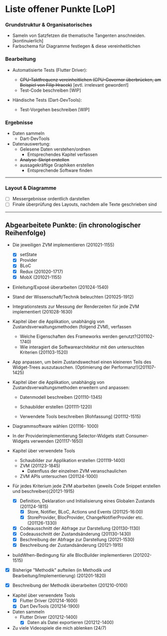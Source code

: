 # Liste offener Punkte [LoP]

### Grundstruktur & Organisatorisches

* Sameln von Satzfetzen die thematische Tangenten anschneiden. [kontinuierlich]
* Farbschema für Diagramme festlegen & diese vereinheitlichen

### Bearbeitung

* Automatisierte Tests (Flutter Driver):
  * ~~CPU-Taktfrequenz vereinheitlichen (CPU-Governor überbrücken, am Beispiel von Filip Hracek)~~ [evtl. irrelevant geworden!]
  * Test-Code beschreiben [WIP]
  
* Händische Tests (Dart-DevTools):
  * Test-Vorgehen beschreiben [WIP]

### Ergebnisse

* Daten sammeln
  * Dart-DevTools
* Datenauswertung:
  * Gelesene Daten verstehen/ordnen
    * Entsprechendes Kapitel verfassen
  * ~~Analyse-Skript erstellen~~
  * aussagekräftige Graphiken erstellen
    * Entsprechende Software finden

---

### Layout & Diagramme

* [ ] Messergebnisse ordentlich darstellen
* [ ] Finale überprüfung des Layouts, nachdem alle Texte geschrieben sind
  
---

## Abgearbeitete Punkte: (in chronologischer Reihenfolge)

* Die jeweiligen ZVM implementieren (201021-1155)
  * [x] setState
  * [x] Provider
  * [x] BLoC
  * [x] Redux (201020-1717)
  * [x] MobX (201021-1155)

* Einleitung/Exposé überarbeiten (201024-1540)

* Stand der Wissenschaft/Technik beleuchten (201025-1912)

* Integrationstests zur Messung der Renderzeiten für jede ZVM implementiert (201028-1630)
  
* Kapitel über die Applikation, unabhängig von Zustandsverwaltungsmethoden (folgend ZVM), verfassen
  * Welche Eigenschaften des Frameworks werden genutzt?(201102-1740)
  * Wie interagiert die Softwarearchitektur mit den untersuchten Kriterien (201103-1520)

* App anpassen, um beim Zustandswechsel einen kleineren Teils des Widget-Trees auszutauschen. (Optimierung der Performanz!)(201107-1425)

* Kapitel über die Applikation, unabhängig von Zustandsverwaltungsmethoden erweitern und anpassen:
  * Datenmodell beschreiben (201110-1345)
  * Schaubilder erstellen (201111-1220)

  * Verwendete Tools beschreiben [Rohfassung] (201112-1515)

* Diagrammsoftware wählen (201116- 1000)

* In der Providerimplementierung Selector-Widgets statt Consumer-Widgets verwenden (201117-1650)

* Kapitel über verwendete Tools
  * Schaubilder zur Applikation erstellen (201119-1400)
  * ZVM (201123-1845)
    * Datenfluss der einzelnen ZVM veranschaulichen
  * ZVM APIs untersuchen (201124-1000)

* Für jedes Kriterium jede ZVM abarbeiten (jeweils Code Snippet erstellen und beschreiben)(20121-1915)
  * [x] Definition, Deklaration und Initialisierung eines Globalen Zustands (201124-1815)
    * [x] Store, Notifier, BLoC, Actions und Events (201125-16:00)
    * [x] StoreProvider, BlocProvider, ChangeNotifierProvider etc. (201126-1330)
  * [x] Codeausschnitt der Abfrage zur Darstellung (201130-1130)
  * [x] Codeausschnitt der Zustandsänderung (201130-1430)
  * [x] Beschreibung der Abfrage zur Darstellung (20121-1530)
  * [x] Beschreibung der Zustandsänderung (20121-1915)
  
* buildWhen-Bedingung für alle BlocBuilder implementieren (201202-1515)

* [x] Bisherige "Methodik" aufteilen (in Methodik und Bearbeitung/Implementierung) (201201-1820)

* [x] Beschreibung der Methodik überarbeiten (201210-0100)

* Kapitel über verwendete Tools
  * [x] Flutter Driver (201214-1600)
  * [x] Dart DevTools (201214-1900)

* Daten sammeln
  * Flutter Driver (201212-1400)
    * [x] Daten als Datei exportieren (201212-1400)

* Zu viele Videospiele die mich ablenken (24/7)
